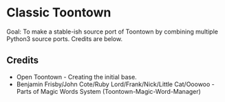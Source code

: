 # Classic Toontown
Goal: To make a stable-ish source port of Toontown by combining multiple Python3 source ports. Credits are below.

## Credits
* Open Toontown - Creating the initial base.
* Benjamin Frisby/John Cote/Ruby Lord/Frank/Nick/Little Cat/Ooowoo - Parts of Magic Words System (Toontown-Magic-Word-Manager)
